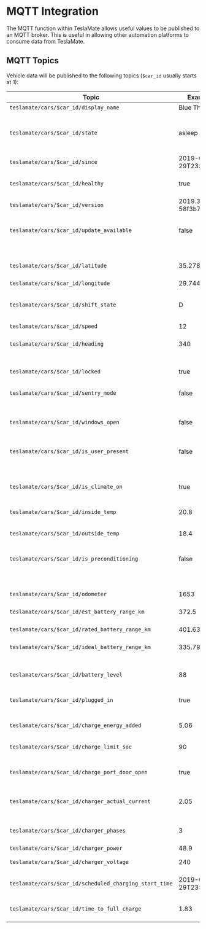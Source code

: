 # MQTT Integration

The MQTT function within TeslaMate allows useful values to be published to an MQTT broker. This is useful in allowing other automation platforms to consume data from TeslaMate.

## MQTT Topics

Vehicle data will be published to the following topics (`$car_id` usually starts at 1):

| Topic                                                  | Example              | Description                                                  |
| ------------------------------------------------------ | -------------------- | ------------------------------------------------------------ |
| `teslamate/cars/$car_id/display_name`                  | Blue Thunder         | Vehicle Name                                                 |
| `teslamate/cars/$car_id/state`                         | asleep               | Status of the vehicle (e.g. `onlilne`, `asleep`, `charging`) |
| `teslamate/cars/$car_id/since`                         | 2019-02-29T23:00:07Z | Date of the last status change                               |
| `teslamate/cars/$car_id/healthy`                       | true                 | Health status of the logger for that vehicle                 |
| `teslamate/cars/$car_id/version`                       | 2019.32.12.2 58f3b76 | Software Version                                             |
| `teslamate/cars/$car_id/update_available`              | false                | Indicates if a software update is available                  |
|                                                        |                      |                                                              |
| `teslamate/cars/$car_id/latitude`                      | 35.278131            | Last reported car latitude                                   |
| `teslamate/cars/$car_id/longitude`                     | 29.744801            | Last reported car longitude                                  |
| `teslamate/cars/$car_id/shift_state`                   | D                    | Current/Last Shift State (D/N/R/P)                           |
| `teslamate/cars/$car_id/speed`                         | 12                   | Current Speed in km/h                                        |
| `teslamate/cars/$car_id/heading`                       | 340                  | Last reported car direction                                  |
|                                                        |                      |                                                              |
| `teslamate/cars/$car_id/locked`                        | true                 | Indicates if the car is locked                               |
| `teslamate/cars/$car_id/sentry_mode`                   | false                | Indicates if Sentry Mode is active                           |
| `teslamate/cars/$car_id/windows_open`                  | false                | Indicates if any of the windows are open                     |
| `teslamate/cars/$car_id/is_user_present`               | false                | Indicates if a user is present in the vehicle                |
|                                                        |                      |                                                              |
| `teslamate/cars/$car_id/is_climate_on`                 | true                 | Indicates if the climate control is on                       |
| `teslamate/cars/$car_id/inside_temp`                   | 20.8                 | Inside Temperature in °C                                     |
| `teslamate/cars/$car_id/outside_temp`                  | 18.4                 | Temperature in °C                                            |
| `teslamate/cars/$car_id/is_preconditioning`            | false                | Indicates if the vehicle is being preconditioned             |
|                                                        |                      |                                                              |
| `teslamate/cars/$car_id/odometer`                      | 1653                 | Car odometer in km                                           |
| `teslamate/cars/$car_id/est_battery_range_km`          | 372.5                | Estimated Range in km                                        |
| `teslamate/cars/$car_id/rated_battery_range_km`        | 401.63               | Rated Range in km                                            |
| `teslamate/cars/$car_id/ideal_battery_range_km`        | 335.79               | Ideal Range in km                                            |
|                                                        |                      |                                                              |
| `teslamate/cars/$car_id/battery_level`                 | 88                   | Battery Level Percentage                                     |
| `teslamate/cars/$car_id/plugged_in`                    | true                 | If car is currently plugged into a charger                   |
| `teslamate/cars/$car_id/charge_energy_added`           | 5.06                 | Last added energy in kW                                      |
| `teslamate/cars/$car_id/charge_limit_soc`              | 90                   | Charge Limit Configured in Percentage                        |
| `teslamate/cars/$car_id/charge_port_door_open`         | true                 | Indicates if the charger door is open                        |
| `teslamate/cars/$car_id/charger_actual_current`        | 2.05                 | Current amperage supplied by charger                         |
| `teslamate/cars/$car_id/charger_phases`                | 3                    | Number of charger power phases (1-3)                         |
| `teslamate/cars/$car_id/charger_power`                 | 48.9                 | Charger Power                                                |
| `teslamate/cars/$car_id/charger_voltage`               | 240                  | Charger Voltage                                              |
| `teslamate/cars/$car_id/scheduled_charging_start_time` | 2019-02-29T23:00:07Z | Start time of the scheduled charge                           |
| `teslamate/cars/$car_id/time_to_full_charge`           | 1.83                 | Hours remaining to full charge                               |
